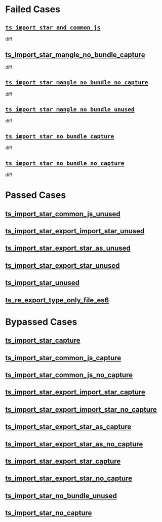 # Failed Cases
## [`ts_import_star_and_common_js`](../../../crates/rolldown/tests/esbuild/importstar_ts/ts_import_star_and_common_js/diff.md)
  diff
## [ts_import_star_mangle_no_bundle_capture](../../../crates/rolldown/tests/esbuild/importstar_ts/ts_import_star_mangle_no_bundle_capture/diff.md)
  diff
## [`ts_import_star_mangle_no_bundle_no_capture`](../../../crates/rolldown/tests/esbuild/importstar_ts/ts_import_star_mangle_no_bundle_no_capture/diff.md)
  diff
## [`ts_import_star_mangle_no_bundle_unused`](../../../crates/rolldown/tests/esbuild/importstar_ts/ts_import_star_mangle_no_bundle_unused/diff.md)
  diff
## [`ts_import_star_no_bundle_capture`](../../../crates/rolldown/tests/esbuild/importstar_ts/ts_import_star_no_bundle_capture/diff.md)
  diff
## [`ts_import_star_no_bundle_no_capture`](../../../crates/rolldown/tests/esbuild/importstar_ts/ts_import_star_no_bundle_no_capture/diff.md)
  diff
# Passed Cases
## [ts_import_star_common_js_unused](../../../crates/rolldown/tests/esbuild/importstar_ts/ts_import_star_common_js_unused)
## [ts_import_star_export_import_star_unused](../../../crates/rolldown/tests/esbuild/importstar_ts/ts_import_star_export_import_star_unused)
## [ts_import_star_export_star_as_unused](../../../crates/rolldown/tests/esbuild/importstar_ts/ts_import_star_export_star_as_unused)
## [ts_import_star_export_star_unused](../../../crates/rolldown/tests/esbuild/importstar_ts/ts_import_star_export_star_unused)
## [ts_import_star_unused](../../../crates/rolldown/tests/esbuild/importstar_ts/ts_import_star_unused)
## [ts_re_export_type_only_file_es6](../../../crates/rolldown/tests/esbuild/importstar_ts/ts_re_export_type_only_file_es6)
# Bypassed Cases
## [ts_import_star_capture](../../../crates/rolldown/tests/esbuild/importstar_ts/ts_import_star_capture/bypass.md)
## [ts_import_star_common_js_capture](../../../crates/rolldown/tests/esbuild/importstar_ts/ts_import_star_common_js_capture/bypass.md)
## [ts_import_star_common_js_no_capture](../../../crates/rolldown/tests/esbuild/importstar_ts/ts_import_star_common_js_no_capture/bypass.md)
## [ts_import_star_export_import_star_capture](../../../crates/rolldown/tests/esbuild/importstar_ts/ts_import_star_export_import_star_capture/bypass.md)
## [ts_import_star_export_import_star_no_capture](../../../crates/rolldown/tests/esbuild/importstar_ts/ts_import_star_export_import_star_no_capture/bypass.md)
## [ts_import_star_export_star_as_capture](../../../crates/rolldown/tests/esbuild/importstar_ts/ts_import_star_export_star_as_capture/bypass.md)
## [ts_import_star_export_star_as_no_capture](../../../crates/rolldown/tests/esbuild/importstar_ts/ts_import_star_export_star_as_no_capture/bypass.md)
## [ts_import_star_export_star_capture](../../../crates/rolldown/tests/esbuild/importstar_ts/ts_import_star_export_star_capture/bypass.md)
## [ts_import_star_export_star_no_capture](../../../crates/rolldown/tests/esbuild/importstar_ts/ts_import_star_export_star_no_capture/bypass.md)
## [ts_import_star_no_bundle_unused](../../../crates/rolldown/tests/esbuild/importstar_ts/ts_import_star_no_bundle_unused/bypass.md)
## [ts_import_star_no_capture](../../../crates/rolldown/tests/esbuild/importstar_ts/ts_import_star_no_capture/bypass.md)
